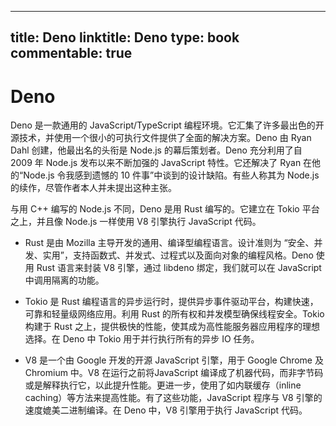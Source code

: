 
---
title: Deno
linktitle: Deno
type: book
commentable: true
---

# Deno

Deno 是一款通用的 JavaScript/TypeScript 编程环境。它汇集了许多最出色的开源技术，并使用一个很小的可执行文件提供了全面的解决方案。Deno 由 Ryan Dahl 创建，他最出名的头衔是 Node.js 的幕后策划者。Deno 充分利用了自 2009 年 Node.js 发布以来不断加强的 JavaScript 特性。它还解决了 Ryan 在他的“Node.js 令我感到遗憾的 10 件事”中谈到的设计缺陷。有些人称其为 Node.js 的续作，尽管作者本人并未提出这种主张。

与用 C++ 编写的 Node.js 不同，Deno 是用 Rust 编写的。它建立在 Tokio 平台之上，并且像 Node.js 一样使用 V8 引擎执行 JavaScript 代码。


- Rust 是由 Mozilla 主导开发的通用、编译型编程语言。设计准则为 “安全、并发、实用”，支持函数式、并发式、过程式以及面向对象的编程风格。Deno 使用 Rust 语言来封装 V8 引擎，通过 libdeno 绑定，我们就可以在 JavaScript 中调用隔离的功能。

- Tokio 是 Rust 编程语言的异步运行时，提供异步事件驱动平台，构建快速，可靠和轻量级网络应用。利用 Rust 的所有权和并发模型确保线程安全。Tokio 构建于 Rust 之上，提供极快的性能，使其成为高性能服务器应用程序的理想选择。在 Deno 中 Tokio 用于并行执行所有的异步 IO 任务。

- V8 是一个由 Google 开发的开源 JavaScript 引擎，用于 Google Chrome 及 Chromium 中。V8 在运行之前将JavaScript 编译成了机器代码，而非字节码或是解释执行它，以此提升性能。更进一步，使用了如内联缓存（inline caching）等方法来提高性能。有了这些功能，JavaScript 程序与 V8 引擎的速度媲美二进制编译。在 Deno 中，V8 引擎用于执行 JavaScript 代码。


    